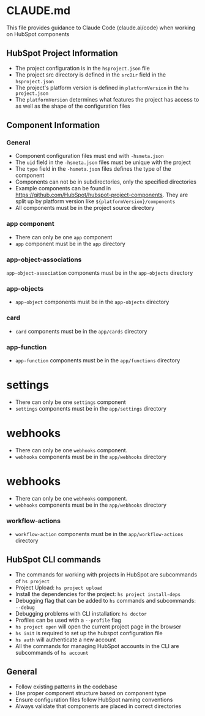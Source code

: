 # CLAUDE.md

This file provides guidance to Claude Code (claude.ai/code) when working on HubSpot components

## HubSpot Project Information
- The project configuration is in the `hsproject.json` file
- The project src directory is defined in the `srcDir` field in the `hsproject.json`
- The project's platform version is defined in `platformVersion` in the `hs project.json`
- The `platformVersion` determines what features the project has access to as well as the shape of the configuration files

## Component Information
### General
- Component configuration files must end with `-hsmeta.json`
- The `uid` field in the `-hsmeta.json` files must be unique with the project
- The `type` field in the `-hsmeta.json` files defines the type of the component
- Components can not be in subdirectories, only the specified directories
- Example components can be found in https://github.com/HubSpot/hubspot-project-components.  They are split up by platform version like `${platformVersion}/components`
- All components must be in the project source directory

### app component
- There can only be one `app` component
- `app` component must be in the `app` directory

### app-object-associations
`app-object-association` components must be in the `app-objects` directory

### app-objects
- `app-object` components must be in the `app-objects` directory

### card
- `card` components must be in the `app/cards` directory

### app-function
- `app-function` components must be in the `app/functions` directory

# settings
- There can only be one `settings` component
- `settings` components must be in the `app/settings` directory

# webhooks
- There can only be one `webhooks` component.
- `webhooks` components must be in the `app/webhooks` directory

# webhooks
- There can only be one `webhooks` component.
- `webhooks` components must be in the `app/webhooks` directory

### workflow-actions
- `workflow-action` components must be in the `app/workflow-actions` directory

## HubSpot CLI commands
- The commands for working with projects in HubSpot are subcommands of `hs project`
- Project Upload: `hs project upload`
- Install the dependencies for the project: `hs project install-deps`
- Debugging flag that can be added to `hs` commands and subcommands: `--debug`
- Debugging problems with CLI installation: `hs doctor`
- Profiles can be used with a `--profile` flag
- `hs project open` will open the current project page in the browser
- `hs init` is required to set up the hubspot configuration file
- `hs auth` will authenticate a new account
- All the commands for managing HubSpot accounts in the CLI are subcommands of `hs account`

## General
- Follow existing patterns in the codebase
- Use proper component structure based on component type
- Ensure configuration files follow HubSpot naming conventions
- Always validate that components are placed in correct directories